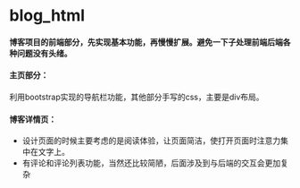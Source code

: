 # blog_html

#### 博客项目的前端部分，先实现基本功能，再慢慢扩展。避免一下子处理前端后端各种问题没有头绪。

#### 主页部分：
  利用bootstrap实现的导航栏功能，其他部分手写的css，主要是div布局。

#### 博客详情页：
 - 设计页面的时候主要考虑的是阅读体验，让页面简洁，使打开页面时注意力集中在文字上。
 - 有评论和评论列表功能，当然还比较简陋，后面涉及到与后端的交互会更加复杂
